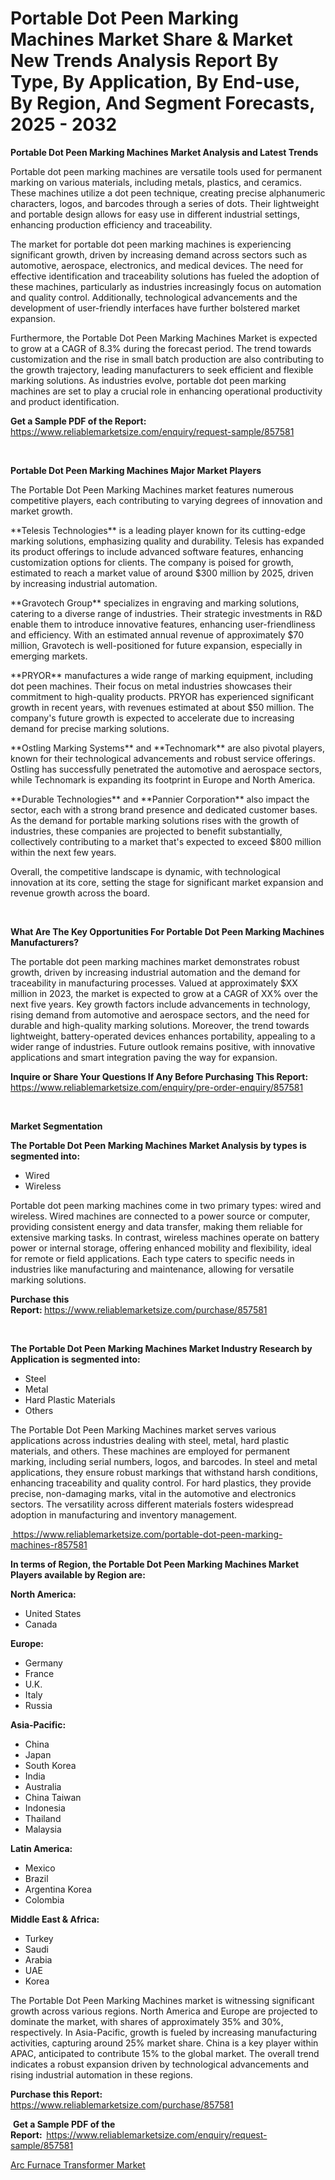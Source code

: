 <p><h1>Portable Dot Peen Marking Machines Market Share & Market New Trends Analysis Report By Type, By Application, By End-use, By Region, And Segment Forecasts, 2025 - 2032</h1></p><p><strong>Portable Dot Peen Marking Machines Market Analysis and Latest Trends</strong></p>
<p><p>Portable dot peen marking machines are versatile tools used for permanent marking on various materials, including metals, plastics, and ceramics. These machines utilize a dot peen technique, creating precise alphanumeric characters, logos, and barcodes through a series of dots. Their lightweight and portable design allows for easy use in different industrial settings, enhancing production efficiency and traceability.</p><p>The market for portable dot peen marking machines is experiencing significant growth, driven by increasing demand across sectors such as automotive, aerospace, electronics, and medical devices. The need for effective identification and traceability solutions has fueled the adoption of these machines, particularly as industries increasingly focus on automation and quality control. Additionally, technological advancements and the development of user-friendly interfaces have further bolstered market expansion.</p><p>Furthermore, the Portable Dot Peen Marking Machines Market is expected to grow at a CAGR of 8.3% during the forecast period. The trend towards customization and the rise in small batch production are also contributing to the growth trajectory, leading manufacturers to seek efficient and flexible marking solutions. As industries evolve, portable dot peen marking machines are set to play a crucial role in enhancing operational productivity and product identification.</p></p>
<p><strong>Get a Sample PDF of the Report:&nbsp;</strong> <a href="https://www.reliablemarketsize.com/enquiry/request-sample/857581?utm_campaign=2186&utm_medium=2&utm_source=Github&utm_content=ia&utm_term=18022025&utm_id=portable-dot-peen-marking-machines">https://www.reliablemarketsize.com/enquiry/request-sample/857581</a></p>
<p>&nbsp;</p>
<p><strong>Portable Dot Peen Marking Machines Major Market Players</strong></p>
<p><p>The Portable Dot Peen Marking Machines market features numerous competitive players, each contributing to varying degrees of innovation and market growth. </p><p>**Telesis Technologies** is a leading player known for its cutting-edge marking solutions, emphasizing quality and durability. Telesis has expanded its product offerings to include advanced software features, enhancing customization options for clients. The company is poised for growth, estimated to reach a market value of around $300 million by 2025, driven by increasing industrial automation.</p><p>**Gravotech Group** specializes in engraving and marking solutions, catering to a diverse range of industries. Their strategic investments in R&D enable them to introduce innovative features, enhancing user-friendliness and efficiency. With an estimated annual revenue of approximately $70 million, Gravotech is well-positioned for future expansion, especially in emerging markets.</p><p>**PRYOR** manufactures a wide range of marking equipment, including dot peen machines. Their focus on metal industries showcases their commitment to high-quality products. PRYOR has experienced significant growth in recent years, with revenues estimated at about $50 million. The company's future growth is expected to accelerate due to increasing demand for precise marking solutions.</p><p>**Ostling Marking Systems** and **Technomark** are also pivotal players, known for their technological advancements and robust service offerings. Ostling has successfully penetrated the automotive and aerospace sectors, while Technomark is expanding its footprint in Europe and North America.</p><p>**Durable Technologies** and **Pannier Corporation** also impact the sector, each with a strong brand presence and dedicated customer bases. As the demand for portable marking solutions rises with the growth of industries, these companies are projected to benefit substantially, collectively contributing to a market that's expected to exceed $800 million within the next few years. </p><p>Overall, the competitive landscape is dynamic, with technological innovation at its core, setting the stage for significant market expansion and revenue growth across the board.</p></p>
<p>&nbsp;</p>
<p><strong>What Are The Key Opportunities For Portable Dot Peen Marking Machines Manufacturers?</strong></p>
<p><p>The portable dot peen marking machines market demonstrates robust growth, driven by increasing industrial automation and the demand for traceability in manufacturing processes. Valued at approximately $XX million in 2023, the market is expected to grow at a CAGR of XX% over the next five years. Key growth factors include advancements in technology, rising demand from automotive and aerospace sectors, and the need for durable and high-quality marking solutions. Moreover, the trend towards lightweight, battery-operated devices enhances portability, appealing to a wider range of industries. Future outlook remains positive, with innovative applications and smart integration paving the way for expansion.</p></p>
<p><strong>Inquire or Share Your Questions If Any Before Purchasing This Report:</strong> <a href="https://www.reliablemarketsize.com/enquiry/pre-order-enquiry/857581?utm_campaign=2186&utm_medium=2&utm_source=Github&utm_content=ia&utm_term=18022025&utm_id=portable-dot-peen-marking-machines">https://www.reliablemarketsize.com/enquiry/pre-order-enquiry/857581</a></p>
<p>&nbsp;</p>
<p><strong>Market Segmentation</strong></p>
<p><strong>The Portable Dot Peen Marking Machines Market Analysis by types is segmented into:</strong></p>
<p><ul><li>Wired</li><li>Wireless</li></ul></p>
<p><p>Portable dot peen marking machines come in two primary types: wired and wireless. Wired machines are connected to a power source or computer, providing consistent energy and data transfer, making them reliable for extensive marking tasks. In contrast, wireless machines operate on battery power or internal storage, offering enhanced mobility and flexibility, ideal for remote or field applications. Each type caters to specific needs in industries like manufacturing and maintenance, allowing for versatile marking solutions.</p></p>
<p><strong>Purchase this Report:&nbsp;</strong><a href="https://www.reliablemarketsize.com/purchase/857581?utm_campaign=2186&utm_medium=2&utm_source=Github&utm_content=ia&utm_term=18022025&utm_id=portable-dot-peen-marking-machines">https://www.reliablemarketsize.com/purchase/857581</a></p>
<p>&nbsp;</p>
<p><strong>The Portable Dot Peen Marking Machines Market Industry Research by Application is segmented into:</strong></p>
<p><ul><li>Steel</li><li>Metal</li><li>Hard Plastic Materials</li><li>Others</li></ul></p>
<p><p>The Portable Dot Peen Marking Machines market serves various applications across industries dealing with steel, metal, hard plastic materials, and others. These machines are employed for permanent marking, including serial numbers, logos, and barcodes. In steel and metal applications, they ensure robust markings that withstand harsh conditions, enhancing traceability and quality control. For hard plastics, they provide precise, non-damaging marks, vital in the automotive and electronics sectors. The versatility across different materials fosters widespread adoption in manufacturing and inventory management.</p></p>
<p><a href="https://www.reliablemarketsize.com/portable-dot-peen-marking-machines-r857581?utm_campaign=2186&utm_medium=2&utm_source=Github&utm_content=ia&utm_term=18022025&utm_id=portable-dot-peen-marking-machines">&nbsp;https://www.reliablemarketsize.com/portable-dot-peen-marking-machines-r857581</a></p>
<p><strong>In terms of Region, the Portable Dot Peen Marking Machines Market Players available by Region are:</strong></p>
<p>
    <p> <strong> North America: </strong>
        <ul>
            <li>United States</li>
            <li>Canada</li>
        </ul>
        </p> 
    <p> <strong> Europe: </strong>
        <ul>
            <li>Germany</li>
            <li>France</li>
            <li>U.K.</li>
            <li>Italy</li>
            <li>Russia</li>
        </ul>
        </p> 
    <p> <strong> Asia-Pacific: </strong>
        <ul>
            <li>China</li>
            <li>Japan</li>
            <li>South Korea</li>
            <li>India</li>
            <li>Australia</li>
            <li>China Taiwan</li>
            <li>Indonesia</li>
            <li>Thailand</li>
            <li>Malaysia</li>
        </ul>
        </p> 
    <p> <strong> Latin America: </strong>
        <ul>
            <li>Mexico</li>
            <li>Brazil</li>
            <li>Argentina Korea</li>
            <li>Colombia</li>
        </ul>
        </p> 
    <p> <strong> Middle East & Africa: </strong>
        <ul>
            <li>Turkey</li>
            <li>Saudi</li>
            <li>Arabia</li>
            <li>UAE</li>
            <li>Korea</li>
        </ul>
    </p>
    </p>
<p><p>The Portable Dot Peen Marking Machines market is witnessing significant growth across various regions. North America and Europe are projected to dominate the market, with shares of approximately 35% and 30%, respectively. In Asia-Pacific, growth is fueled by increasing manufacturing activities, capturing around 25% market share. China is a key player within APAC, anticipated to contribute 15% to the global market. The overall trend indicates a robust expansion driven by technological advancements and rising industrial automation in these regions.</p></p>
<p><strong>Purchase this Report: </strong><a href="https://www.reliablemarketsize.com/purchase/857581?utm_campaign=2186&utm_medium=2&utm_source=Github&utm_content=ia&utm_term=18022025&utm_id=portable-dot-peen-marking-machines">https://www.reliablemarketsize.com/purchase/857581</a></p>
<p>&nbsp;<strong>Get a Sample PDF of the Report:&nbsp;&nbsp;</strong><a href="https://www.reliablemarketsize.com/enquiry/request-sample/857581?utm_campaign=2186&utm_medium=2&utm_source=Github&utm_content=ia&utm_term=18022025&utm_id=portable-dot-peen-marking-machines">https://www.reliablemarketsize.com/enquiry/request-sample/857581</a></p>
<p><strong></strong></p>
<p><p><a href="https://github.com/DixieGrimes/Market-Research-Report-List-1/blob/main/arc-furnace-transformer-market.md?utm_campaign=2186&utm_medium=2&utm_source=Github&utm_content=ia&utm_term=18022025&utm_id=portable-dot-peen-marking-machines">Arc Furnace Transformer Market</a></p></p>